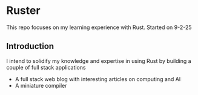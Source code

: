 # Ruster
This repo focuses on my learning experience with Rust. Started on 9-2-25

## Introduction
I intend to solidify my knowledge and expertise in using Rust by building a couple of full stack applications
* A full stack web blog with interesting articles on computing and AI
* A miniature compiler


